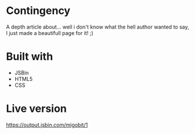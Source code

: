 # Contingency

A depth article about... well i don't know what the hell author wanted to say, I just made a beautifull page for it! ;)

# Built with

- JSBin
- HTML5
- CSS

# Live version

https://output.jsbin.com/migobit/1